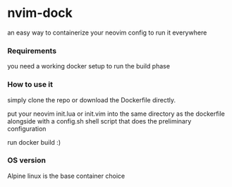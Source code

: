 # nvim-dock
an easy way to containerize your neovim config to run it everywhere

### Requirements
you need a working docker setup to run the build phase

### How to use it
simply clone the repo or download the Dockerfile directly.

put your neovim init.lua or init.vim into the same directory as the dockerfile alongside with a config.sh shell script that does the preliminary configuration

run docker build :)

### OS version
Alpine linux is the base container choice
